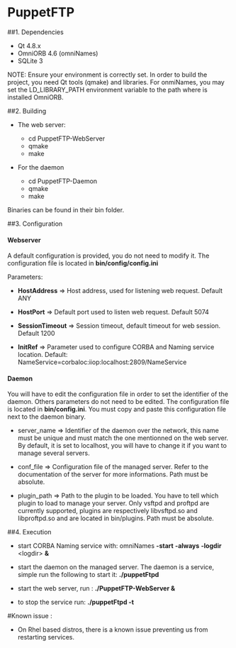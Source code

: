# PuppetFTP

##1. Dependencies

   * Qt 4.8.x
   * OmniORB 4.6 (omniNames)
   * SQLite 3

NOTE: Ensure your environment is correctly set. In order to build the project, you need Qt tools (qmake) and libraries. For onmiNames, you may set  the LD_LIBRARY_PATH environment variable to the path where is installed OmniORB.

##2. Building

   * The web server:
	   * cd PuppetFTP-WebServer
	   * qmake
	   * make

   * For the daemon
	   * cd PuppetFTP-Daemon
	   * qmake
	   * make

Binaries can be found in their bin folder.

##3. Configuration

#### Webserver

A default configuration is provided, you do not need to modify it. The configuration file is located in **bin/config/config.ini**

Parameters:

 * **HostAddress**    => Host address, used for listening web request. Default ANY

 * **HostPort**       => Default port used to listen web request. Default 5074

 * **SessionTimeout** => Session timeout, default timeout for web session. Default 1200

 * **InitRef**        => Parameter used to configure CORBA and Naming service location. Default: NameService=corbaloc:iiop:localhost:2809/NameService

#### Daemon

You will have to edit the configuration file in order to set the identifier of the daemon. Others parameters do not need to be edited. The configuration file is located in **bin/config.ini**. You must copy and paste this configuration file next to the daemon binary.

 * server_name    => Identifier of the daemon over the network, this name must be unique and must match the one mentionned on the web server. By default, it is set to localhost, you will have to change it if you want to manage several servers.

 * conf_file      => Configuration file of the managed server. Refer to the documentation of the server for more informations. Path must be absolute.

 * plugin_path    => Path to the plugin to be loaded. You have to tell which plugin to load to manage your server. Only vsftpd and proftpd are currently supported, plugins are respectively libvsftpd.so and libproftpd.so and are located in bin/plugins. Path must be absolute.

##4. Execution

 * start CORBA Naming service with: omniNames **-start** **-always** **-logdir** \<logdir\> **&**
  
 * start the daemon on the managed server. The daemon is a service,
  simple run the following to start it: **./puppetFtpd**

 * start the web server, run : **./PuppetFTP-WebServer &**

 * to stop the service run: **./puppetFtpd -t**


#Known issue : 

- On Rhel based distros, there is a known issue preventing us from restarting services.
